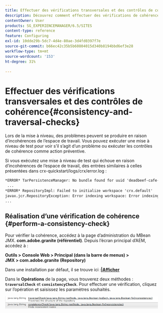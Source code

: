 ```yaml
---
title: Effectuer des vérifications transversales et des contrôles de cohérence
description: Découvrez comment effectuer des vérifications de cohérence et de traversée.
contentOwner: User
products: SG_EXPERIENCEMANAGER/6.5/SITES
content-type: reference
feature: Configuring
exl-id: 10dde29b-5dc7-4d4e-80ae-3d4fd0397f7e
source-git-commit: b66ec42c35b5b60804015d340b8194bbd6ef3e28
workflow-type: tm+mt
source-wordcount: '153'
ht-degree: 31%

---
```


# Effectuer des vérifications transversales et des contrôles de cohérence{#consistency-and-traversal-checks}

Lors de la mise à niveau, des problèmes peuvent se produire en raison d’incohérences de l’espace de travail. Vous pouvez exécuter une mise à niveau de test pour voir s’il s’agit d’un problème ou exécuter les contrôles de cohérence comme action préventive.

Si vous exécutez une mise à niveau de test qui échoue en raison d’incohérences de l’espace de travail, des entrées similaires à celles présentées dans crx-quickstart/logs/crx/error.log :

```xml
*ERROR* TarPersistenceManager: No bundle found for uuid 'deadbeef-cafe-babe-cafe-babecafebabe'
 ...
*ERROR* RepositoryImpl: Failed to initialize workspace 'crx.default'
javax.jcr.RepositoryException: Error indexing workspace: Error indexing workspace: Error indexing workspace
...
```

## Réalisation d’une vérification de cohérence {#perform-a-consistency-check}

Pour vérifier la cohérence, accédez à la page d’administration du MBean JMX. **com.adobe.granite (référentiel)**. Depuis l’écran principal d’AEM, accédez à :

**Outils > Console Web > Principal (dans la barre de menus) > JMX > com.adobe.granite (Repository)**

Dans une installation par défaut, il se trouve ici :**[|Afficher](http://localhost:4502/system/console/jmx/com.adobe.granite%3Atype%3DRepository)**

Dans le **Opérations** de la page, vous trouverez deux méthodes : **`traversalCheck`** et **`consistencyCheck`**. Pour effectuer une vérification, cliquez sur l’opération et saisissez les paramètres souhaités.

![chlimage_1-117](assets/chlimage_1-117.png)
